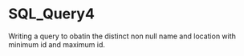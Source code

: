 # SQL_Query4

Writing a query to obatin the distinct non null name and location with minimum id and maximum id.
